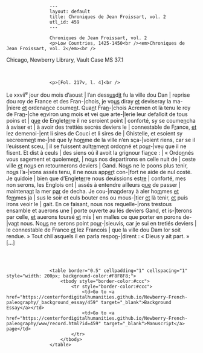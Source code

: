 
                    ---
                    layout: default
                    title: Chroniques de Jean Froissart, vol. 2
                    utl_id: 459
                    ---
                
                    Chroniques de Jean Froissart, vol. 2  
                    <p>Low Countries, 1425-1450<br /><em>Chroniques de Jean Froissart, vol. 2</em><br />
Chicago, Newberry Library, Vault Case MS 37.1</p>
<p> </p>
  
                    <p>[Fol. 217v, l. 4]<br />
Le xxvii<sup>e</sup> jour dou mois d’aoust | l’an dess<u>us</u>d<u>it</u> fu la ville dou Dan | reprise dou roy de France et des Fran-|chois, je vo<u>us</u> diray <u>et</u> deviseray la ma-|niere <u>et</u> ordena<u>n</u>ce coume<u>n</u>t. Qua<u>n</u>t Fra<u>n</u>-|chois Acremen ot là tenu le roy de Fra<u>n</u>-|che e<u>n</u>viron ung mois et vei que arte-|lerie leur defalloit de tous poins et | q<u>ue</u> de Englet<u>er</u>re il ne seroient point | conforté, sy se coume<u>n</u>cha à aviser et | à avoir des trettiés secrés deviers le | connestable de F<u>r</u>ance, <u>e</u><u>t</u> lez demenoi-|ent li sires de Couci et li sires de | Ghistelle, et esoient sy secreeme<u>n</u>t me-|né que ly ho<u>m</u>me de la ville n’en sça-|voient riens, car se il l’euissent sceu, | il se fuissent ault<u>re</u>me<u>n</u>t ordo<u>n</u>né et po<u>ur</u>-|veu que il ne fisent. Et dist à ceuls | des siens où il avoit la grignour fia<u>n</u>ce : | « Ordo<u>n</u>nés vous sagement et quoieme<u>n</u>t, | no<u>u</u>s nos departirons en celle nuit de | ceste ville <u>et</u> no<u>u</u>s en retournerons deviers | Gand. No<u>u</u>s ne le poons plus tenir, no<u>u</u>s l’a-|vons assés tenu, il ne nous app<u>er</u>t con-|fort ne aide de nul costé. Je quidoie | bien que d’Englet<u>er</u>re nous deuissions est<u>re</u> | conforté, mes non serons, les Englois ont | assés à entendre ailleurs q<u>ue</u> de passer | maintena<u>n</u>t la mer p<u>ar</u> de decha. Je cou-|ma<u>n</u>deray à aler ho<u>m</u>mes <u>et</u> fe<u>m</u>mes ja | sus le soir et euls bouter ens ou mous-|tier <u>et</u> là tenir, <u>et</u> puis irons veoir le | gait. En ce faisant, nous nos requelle-|rons trestous ensamble et auerons une | porte ouverte au lés deviers Gand, et is-|terons par celle, <u>et</u> auerons toursé <u>et</u> mis | en malles ce que porter en porons de-|va<u>n</u>t nous. No<u>us</u> ne serons point po<u>ur</u>-|sieuvis, car je sui en tretiés deviers | le connestable de France <u>et</u> lez Francois | que la ville dou Dam lor soit rendue. » Tout chil asquels il en parla respo<u>n</u>-|dirent : « Dieus y ait part. » […]</p>
<p> </p>

                    
                     
                    <table border="0.5" cellpadding="1" cellspacing="1" style="width: 200px; background-color:#F8F8F8;">
                        <tbody style="border-color:#ccc">
                            <tr style="border-color:#ccc">
                                <td>Go to <a href="https://centerfordigitalhumanities.github.io/Newberry-French-paleography/_background_essay/459" target="_blank">Background Essay</a></td>
                                <td>Go to <a href="https://centerfordigitalhumanities.github.io/Newberry-French-paleography/www/record.html?id=459" target="_blank">Manuscript</a> page</td>
                            </tr>
                        </tbody>
                    </table>
                     
                
                